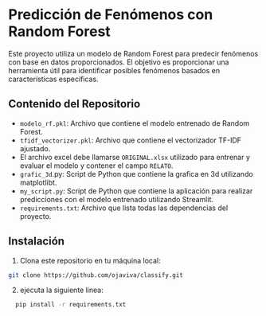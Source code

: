# Predicción de Fenómenos con Random Forest

Este proyecto utiliza un modelo de Random Forest para predecir fenómenos con base en datos proporcionados. El objetivo es proporcionar una herramienta útil para identificar posibles fenómenos basados en características específicas.

## Contenido del Repositorio

- `modelo_rf.pkl`: Archivo que contiene el modelo entrenado de Random Forest.
- `tfidf_vectorizer.pkl`: Archivo que contiene el vectorizador TF-IDF ajustado.
- El archivo excel debe llamarse `ORIGINAL.xlsx` utilizado para entrenar y evaluar el modelo y contener el campo `RELATO`.
- `grafic_3d`.py: Script de Python que contiene la grafica en 3d utilizando matplotlibt.
- `my_script.py`: Script de Python que contiene la aplicación para realizar predicciones con el modelo entrenado utilizando Streamlit.
- `requirements.txt`: Archivo que lista todas las dependencias del proyecto.

## Instalación

1. Clona este repositorio en tu máquina local:

```bash
git clone https://github.com/ojaviva/classify.git
```

2.  ejecuta la siguiente linea:

```bash
  pip install -r requirements.txt
